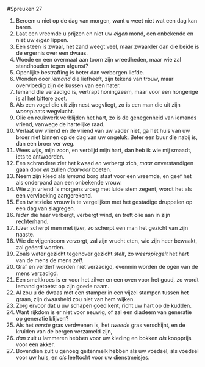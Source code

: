 #Spreuken 27
1. Beroem u niet op de dag van morgen, want u weet niet wat een dag kan baren. 
2. Laat een vreemde u prijzen en niet uw *eigen* mond, een onbekende en niet uw *eigen* lippen. 
3. Een steen is zwaar, het zand weegt veel, maar zwaarder dan die beide is de ergernis over een dwaas. 
4. Woede en een overmaat aan toorn zijn wreedheden, maar wie zal standhouden tegen afgunst? 
5. Openlijke bestraffing is beter dan verborgen liefde. 
6. Wonden door *iemand* die liefheeft, zijn tekens van trouw, maar overvloedig zijn de kussen van een hater. 
7. Iemand die verzadigd is, vertrapt honingzeem, maar voor een hongerige is al het bittere zoet. 
8. Als een vogel die uit zijn nest wegvliegt, zo is een man die uit zijn *woon*plaats wegvlucht. 
9. Olie en reukwerk verblijden het hart, zo is de genegenheid van iemands vriend, vanwege de hartelijke raad. 
10. Verlaat uw vriend en de vriend van uw vader niet, ga het huis van uw broer niet binnen op de dag van uw ongeluk. Beter een buur die nabij is, dan een broer ver weg. 
11. Wees wijs, mijn zoon, en verblijd mijn hart, dan heb ik wie mij smaadt, iets te antwoorden. 
12. Een schrandere ziet het kwaad *en* verbergt zich, *maar* onverstandigen gaan door *en* zullen *daarvoor* boeten. 
13. Neem zijn kleed als *iemand* borg staat voor een vreemde, en geef het als onderpand aan een onbekende vrouw. 
14. Wie zijn vriend 's morgens vroeg met luide stem zegent, wordt het als een vervloeking aangerekend. 
15. Een twistzieke vrouw is te vergelijken met het gestadige druppelen op een dag van slagregen. 
16. *Ieder* die haar verbergt, verbergt wind, en treft olie aan in zijn rechterhand. 
17. IJzer scherpt men met ijzer, zo scherpt een man het gezicht van zijn naaste. 
18. Wie de vijgenboom verzorgt, zal zijn vrucht eten, wie zijn heer bewaakt, zal geëerd worden. 
19. Zoals water gezicht tegenover gezicht *stelt*, zo *weerspiegelt* het hart van de mens de mens *zelf.* 
20. Graf en verderf worden niet verzadigd, evenmin worden de ogen van de mens verzadigd. 
21. Een smeltkroes is er voor het zilver en een oven voor het goud, zo wordt iemand getoetst op zijn goede naam. 
22. Al zou u de dwaas met een stamper in een vijzel stampen tussen het graan, zijn dwaasheid zou niet van hem wijken. 
23. Zorg ervoor dat u uw schapen goed kent, richt uw hart op de kudden. 
24. Want rijkdom is er niet voor eeuwig, of zal een diadeem van generatie op generatie blijven? 
25. Als het *eerste* gras verdwenen is, het *tweede* gras verschijnt, en de kruiden van de bergen verzameld zijn, 
26. *dan* zult u lammeren hebben voor uw kleding en bokken *als* koopprijs voor een akker. 
27. Bovendien zult u genoeg geitenmelk hebben als uw voedsel, als voedsel voor uw huis, en *als* leeftocht voor uw dienstmeisjes.
